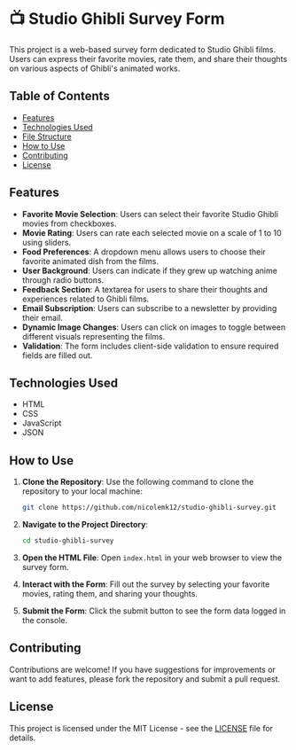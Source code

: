 # 📺 Studio Ghibli Survey Form

This project is a web-based survey form dedicated to Studio Ghibli films. Users can express their favorite movies, rate them, and share their thoughts on various aspects of Ghibli's animated works.

## Table of Contents
- [Features](#features)
- [Technologies Used](#technologies-used)
- [File Structure](#file-structure)
- [How to Use](#how-to-use)
- [Contributing](#contributing)
- [License](#license)

## Features

- **Favorite Movie Selection**: Users can select their favorite Studio Ghibli movies from checkboxes.
- **Movie Rating**: Users can rate each selected movie on a scale of 1 to 10 using sliders.
- **Food Preferences**: A dropdown menu allows users to choose their favorite animated dish from the films.
- **User Background**: Users can indicate if they grew up watching anime through radio buttons.
- **Feedback Section**: A textarea for users to share their thoughts and experiences related to Ghibli films.
- **Email Subscription**: Users can subscribe to a newsletter by providing their email.
- **Dynamic Image Changes**: Users can click on images to toggle between different visuals representing the films.
- **Validation**: The form includes client-side validation to ensure required fields are filled out.

## Technologies Used

- HTML
- CSS
- JavaScript
- JSON

## How to Use

1. **Clone the Repository**: Use the following command to clone the repository to your local machine:

    ```bash
    git clone https://github.com/nicolemk12/studio-ghibli-survey.git
    ```

2. **Navigate to the Project Directory**:

    ```bash
    cd studio-ghibli-survey
    ```

3. **Open the HTML File**: Open `index.html` in your web browser to view the survey form.

4. **Interact with the Form**: Fill out the survey by selecting your favorite movies, rating them, and sharing your thoughts. 

5. **Submit the Form**: Click the submit button to see the form data logged in the console.

## Contributing

Contributions are welcome! If you have suggestions for improvements or want to add features, please fork the repository and submit a pull request.

## License

This project is licensed under the MIT License - see the [LICENSE](LICENSE) file for details.


